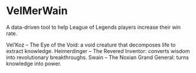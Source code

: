 # VelMerWain
A data-driven tool to help League of Legends players increase their win rate. 

Vel’Koz – The Eye of the Void: a void creature that decomposes life to extract knowledge.
Heimerdinger – The Revered Inventor: converts wisdom into revolutionary breakthroughs.
Swain – The Noxian Grand General: turns knowledge into power.